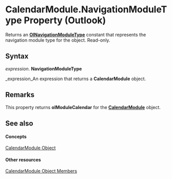 
# CalendarModule.NavigationModuleType Property (Outlook)

Returns an  **[OlNavigationModuleType](2140a094-6bee-aba1-03cd-71fa2c55842e.md)** constant that represents the navigation module type for the object. Read-only.


## Syntax

 _expression_. **NavigationModuleType**

 _expression_An expression that returns a  **CalendarModule** object.


## Remarks

This property returns  **olModuleCalendar** for the **[CalendarModule](9203024d-9cef-75e0-600f-f3899e24761a.md)** object.


## See also


#### Concepts


 [CalendarModule Object](9203024d-9cef-75e0-600f-f3899e24761a.md)
#### Other resources


 [CalendarModule Object Members](82731a1f-3ebe-1cb0-9e8b-d370a0b8f954.md)
